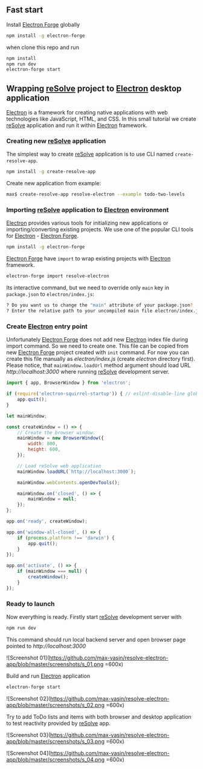 ## Fast start

Install [Electron Forge](https://electronforge.io/) globally  

```bash
npm install -g electron-forge
```

when clone this repo and run

```bash
npm install
npm run dev
electron-forge start
```

## Wrapping [reSolve](https://github.com/reimagined/resolve) project to [Electron](https://electronjs.org/) desktop application

[Electron](https://electronjs.org/) is a framework for creating native applications with web technologies like JavaScript, HTML, and CSS.
In this small tutorial we create [reSolve](https://github.com/reimagined/resolve) application and run it within [Electron](https://electronjs.org/) framework.

### Creating new [reSolve](https://github.com/reimagined/resolve) application

The simplest way to create [reSolve](https://github.com/reimagined/resolve) application is to use CLI named `create-resolve-app`.

```bash
npm install -g create-resolve-app
```

Create new application from example:

```bash
max$ create-resolve-app resolve-electron --example todo-two-levels
```

### Importing [reSolve](https://github.com/reimagined/resolve) application to [Electron](https://electronjs.org/) environment

[Electron](https://electronjs.org/) provides various tools for initializing new applications or importing/converting existing projects. We use one of the popular CLI tools for [Electron](https://electronjs.org/) - [Electron Forge](https://electronforge.io/).

```bash
npm install -g electron-forge
``` 

[Electron Forge](https://electronforge.io/) have `import` to wrap existing projects with [Electron](https://electronjs.org/) framework. 

```bash
electron-forge import resolve-electron
```

Its interactive command, but we need to override only `main` key in `package.json` to `electron/index.js`:

```bash
? Do you want us to change the "main" attribute of your package.json?  If you are currently using babel and pointing to a "build" directory say yes. Yes
? Enter the relative path to your uncompiled main file electron/index.js
``` 

### Create [Electron](https://electronjs.org/) entry point

Unfortunately [Electron Forge](https://electronforge.io/) does not add new [Electron](https://electronjs.org/) index file during import command. So we need to create one. This file can be copied from new [Electron Forge](https://electronforge.io/) project created with `init` command. For now you can create this file manually as *electron/index.js* (create *electron* directory first).
Please notice, that `mainWindow.loadUrl` method argument should load URL *http://localhost:3000* where running [reSolve](https://github.com/reimagined/resolve) development server. 

```js
import { app, BrowserWindow } from 'electron';

if (require('electron-squirrel-startup')) { // eslint-disable-line global-require
    app.quit();
}

let mainWindow;

const createWindow = () => {
    // Create the browser window.
    mainWindow = new BrowserWindow({
        width: 800,
        height: 600,
    });

    // Load reSolve web application
    mainWindow.loadURL(`http://localhost:3000`);

    mainWindow.webContents.openDevTools();

    mainWindow.on('closed', () => {
        mainWindow = null;
    });
};

app.on('ready', createWindow);

app.on('window-all-closed', () => {
    if (process.platform !== 'darwin') {
        app.quit();
    }
});

app.on('activate', () => {
    if (mainWindow === null) {
        createWindow();
    }
});

```

### Ready to launch

Now everything is ready. Firstly start [reSolve](https://github.com/reimagined/resolve) development server with

```bash
npm run dev
``` 
This command should run local backend server and open browser page pointed to *http://localhost:3000*

![Screenshot 01](https://github.com/max-vasin/resolve-electron-app/blob/master/screenshots/s_01.png =600x)

Build and run [Electron](https://electronjs.org/) application

```bash
electron-forge start
```

![Screenshot 02](https://github.com/max-vasin/resolve-electron-app/blob/master/screenshots/s_02.png =600x)

Try to add ToDo lists and items with both browser and desktop application to test reactivity provided by [reSolve](https://github.com/reimagined/resolve) app.

![Screenshot 03](https://github.com/max-vasin/resolve-electron-app/blob/master/screenshots/s_03.png =600x)

![Screenshot 04](https://github.com/max-vasin/resolve-electron-app/blob/master/screenshots/s_04.png =600x)



